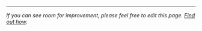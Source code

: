 ---

*If you can see room for improvement, please feel free to edit this page. [Find out how](contributing.md).*